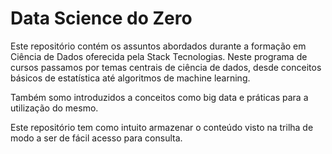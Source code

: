 # Data Science do Zero

Este repositório contém os assuntos abordados durante a formação em Ciência de Dados oferecida pela Stack Tecnologias.
Neste programa de cursos passamos por temas centrais de ciência de dados, desde conceitos básicos de estatística até 
algoritmos de machine learning.

Também somo introduzidos a conceitos como big data e práticas para a utilização do mesmo.

Este repositório tem como intuito armazenar o conteúdo visto na trilha de modo a ser de fácil acesso para consulta.
